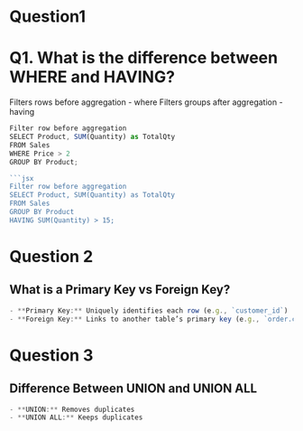 # Question1 
# Q1. What is the difference between WHERE and HAVING?
Filters rows before aggregation - where
Filters groups after aggregation - having

```jsx
Filter row before aggregation
SELECT Product, SUM(Quantity) as TotalQty
FROM Sales
WHERE Price > 2
GROUP BY Product;

```jsx
Filter row before aggregation
SELECT Product, SUM(Quantity) as TotalQty
FROM Sales
GROUP BY Product
HAVING SUM(Quantity) > 15;
```
# Question 2
## What is a Primary Key vs Foreign Key?
```jsx
- **Primary Key:** Uniquely identifies each row (e.g., `customer_id`)
- **Foreign Key:** Links to another table’s primary key (e.g., `order.customer_id`)
```
# Question 3
## Difference Between UNION and UNION ALL

```jsx
- **UNION:** Removes duplicates
- **UNION ALL:** Keeps duplicates
```

